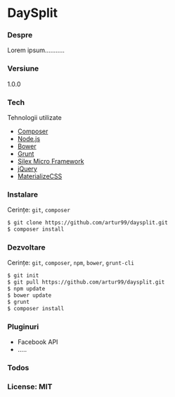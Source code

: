 # DaySplit
### Despre
Lorem ipsum...........

### Versiune
1.0.0

### Tech
Tehnologii utilizate
* [Composer]
* [Node.js]
* [Bower]
* [Grunt]
* [Silex Micro Framework]
* [jQuery]
* [MaterializeCSS]

### Instalare
Cerințe: `git`, `composer`

```sh
$ git clone https://github.com/artur99/daysplit.git
$ composer install
```

### Dezvoltare

Cerințe: `git`, `composer`, `npm`, `bower`, `grunt-cli`

```sh
$ git init
$ git pull https://github.com/artur99/daysplit.git
$ npm update
$ bower update
$ grunt
$ composer install
```

### Pluginuri

* Facebook API
* .....

### Todos


### License: MIT

   [Composer]: <https://getcomposer.org/>
   [node.js]: <http://nodejs.org>
   [bower]: <http://bower.io/>
   [materializecss]: <http://materializecss.com/>
   [Silex Micro Framework]: <http://silex.sensiolabs.org/>
   [grunt]: <http://gruntjs.com/>

   [Twitter Bootstrap]: <http://twitter.github.com/bootstrap/>
   [keymaster.js]: <https://github.com/madrobby/keymaster>
   [jQuery]: <http://jquery.com>
   [Gulp]: <http://gulpjs.com>
